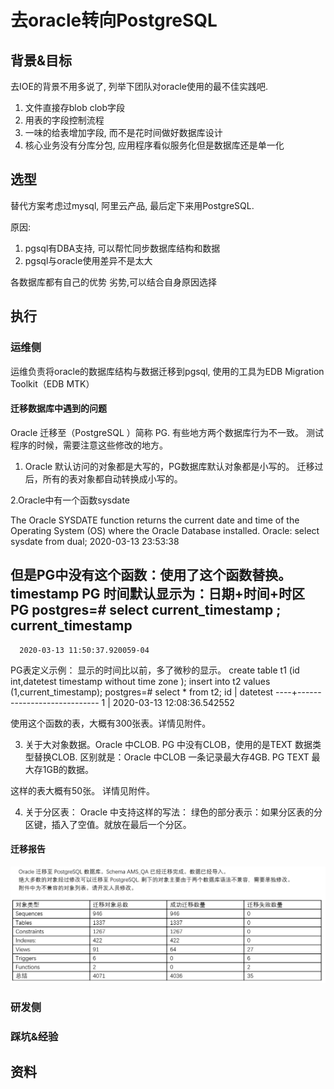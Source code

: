 # 去oracle转向PostgreSQL

## 背景&目标
去IOE的背景不用多说了, 列举下团队对oracle使用的最不佳实践吧.
 
1. 文件直接存blob clob字段 
2. 用表的字段控制流程 
3. 一味的给表增加字段, 而不是花时间做好数据库设计
4. 核心业务没有分库分包, 应用程序看似服务化但是数据库还是单一化

## 选型
替代方案考虑过mysql, 阿里云产品, 最后定下来用PostgreSQL. 

原因: 

1. pgsql有DBA支持, 可以帮忙同步数据库结构和数据 
2. pgsql与oracle使用差异不是太大

各数据库都有自己的优势 劣势,可以结合自身原因选择

## 执行
### 运维侧
运维负责将oracle的数据库结构与数据迁移到pgsql, 使用的工具为EDB Migration Toolkit（EDB MTK） 

#### 迁移数据库中遇到的问题

Oracle 迁移至（PostgreSQL ）简称 PG. 有些地方两个数据库行为不一致。
测试程序的时候，需要注意这些修改的地方。
 
1. Oracle 默认访问的对象都是大写的，PG数据库默认对象都是小写的。
迁移过后，所有的表对象都自动转换成小写的。
 
2.Oracle中有一个函数sysdate
 
The Oracle SYSDATE function returns the current date and time of the Operating System (OS) where the Oracle Database installed.
Oracle:
select sysdate from dual;
2020-03-13 23:53:38
 
但是PG中没有这个函数：使用了这个函数替换。timestamp
PG 时间默认显示为：日期+时间+时区
PG
postgres=# select current_timestamp ;
       current_timestamp
-------------------------------
      2020-03-13 11:50:37.920059-04
 
PG表定义示例：
显示的时间比以前，多了微秒的显示。
create table t1 (id int,datetest timestamp without time zone );
insert into t2 values (1,current_timestamp); 
postgres=# select * from t2;
id |          datetest
----+----------------------------
  1 | 2020-03-13 12:08:36.542552
 
使用这个函数的表，大概有300张表。详情见附件。
 
3. 关于大对象数据。Oracle 中CLOB.  PG 中没有CLOB，使用的是TEXT 数据类型替换CLOB.
区别就是：Oracle 中CLOB 一条记录最大存4GB. PG TEXT 最大存1GB的数据。
 
这样的表大概有50张。 详情见附件。
 
4. 关于分区表：
Oracle 中支持这样的写法：
绿色的部分表示：如果分区表的分区键，插入了空值。就放在最后一个分区。
 
#### 迁移报告
![](../res/ams_qa迁移报告.png)



### 研发侧

### 踩坑&经验

## 资料